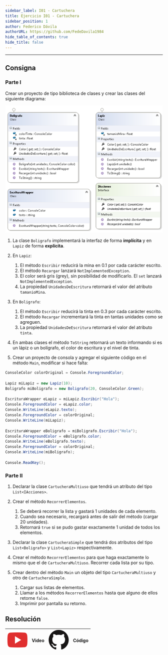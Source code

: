 ```yaml
---
sidebar_label: I01 - Cartuchera
title: Ejercicio I01 - Cartuchera
sidebar_position: 1
author: Federico Dávila
authorURL: https://github.com/FedeDavila1984
hide_table_of_contents: true
hide_title: false
---
```

---

## Consigna
### Parte I
Crear un proyecto de tipo biblioteca de clases y crear las clases del siguiente diagrama:

![Diagrama de clases](/clases/13-interfaces/ejercicios/boligrafo-y-lapiz-diagram.png)

1. La clase `Boligrafo` implementará la interfaz de forma **implícita** y en `Lapiz` de forma **explícita**.

2. En `Lapiz`:
   1. El método `Escribir` reducirá la mina en 0.1 por cada carácter escrito.
   2. El método `Recargar` lanzará `NotImplementedException`.
   3. El color será gris (grey), sin posibilidad de modificarlo. El `set` lanzará `NotImplementedException`.
   4. La propiedad `UnidadesDeEscritura` retornará el valor del atributo `tamanioMina`.

3. En `Boligrafo`:
   1. El método `Escribir` reducirá la tinta en 0.3 por cada carácter escrito.
   2. El método `Recargar` incrementará la tinta en tantas unidades como se agreguen.
   3. La propiedad `UnidadesDeEscritura` retornará el valor del atributo `tinta`.

4. En ambas clases el método `ToString` retornará un texto informando si es un lápiz o un bolígrafo, el color de escritura y el nivel de tinta.

5. Crear un proyecto de consola y agregar el siguiente código en el método `Main`, modificar si hace falta:

```csharp
ConsoleColor colorOriginal = Console.ForegroundColor;

Lapiz miLapiz = new Lapiz(10);
Boligrafo miBoligrafo = new Boligrafo(20, ConsoleColor.Green);

EscrituraWrapper eLapiz = miLapiz.Escribir("Hola");
Console.ForegroundColor = eLapiz.color;
Console.WriteLine(eLapiz.texto);
Console.ForegroundColor = colorOriginal;
Console.WriteLine(miLapiz);

EscrituraWrapper eBoligrafo = miBoligrafo.Escribir("Hola");
Console.ForegroundColor = eBoligrafo.color;
Console.WriteLine(eBoligrafo.texto);
Console.ForegroundColor = colorOriginal;
Console.WriteLine(miBoligrafo);

Console.ReadKey();
```

### Parte II
1. Declarar la clase `CartucheraMultiuso` que tendrá un atributo del tipo `List<IAcciones>`.

2. Crear el método `RecorrerElementos`.
   1. Se deberá recorrer la lista y gastará 1 unidades de cada elemento.
   2. Cuando sea necesario, recargará antes de salir del método (cargar 20 unidades).
   3. Retornará `true` si se pudo gastar exactamente 1 unidad de todos los elementos.

3. Declarar la clase `CartucheraSimple` que tendrá dos atributos del tipo `List<Boligrafo>` y `List<Lapiz>` respectivamente.

4. Crear el método `RecorrerElementos` para que haga exactamente lo mismo que el de `CartucheraMultiuso`. Recorrer cada lista por su tipo.

5. Crear dentro del método `Main` un objeto del tipo `CartucheraMultiuso` y otro de `CartucheraSimple`.
   1. Cargar sus listas de elementos.
   2. Llamar a los métodos `RecorrerElementos` hasta que alguno de ellos retorne `false`.
   3. Imprimir por pantalla su retorno.

## Resolución
| ![img](/base/youtube.svg) | Video | ![img](/base/github.svg) | Código |
| :-----------------------: | :---: | :----------------------: | :----: |